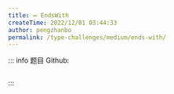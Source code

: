 ```yaml
---
title: ➖ EndsWith
createTime: 2022/12/01 03:44:33
author: pengzhanbo
permalink: /type-challenges/medium/ends-with/
---
```


::: info 题目
Github: []()

```ts
```
:::
